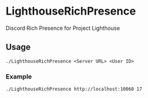 # LighthouseRichPresence
Discord Rich Presence for Project Lighthouse

## Usage

`./LighthouseRichPresence <Server URL> <User ID>`

### Example

`./LighthouseRichPresence http://localhost:10060 17`
